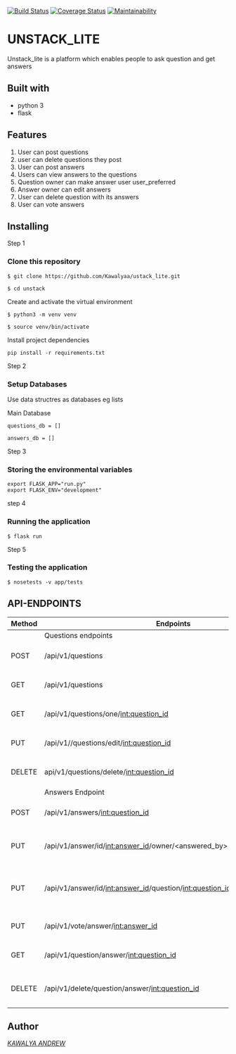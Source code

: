 [![Build Status](https://travis-ci.org/Kawalyaa/unstack.svg?branch=development_perfect)](https://travis-ci.org/Kawalyaa/unstack)  [![Coverage Status](https://coveralls.io/repos/github/Kawalyaa/unstack/badge.svg?branch=feature)](https://coveralls.io/github/Kawalyaa/unstack?branch=feature)  [![Maintainability](https://api.codeclimate.com/v1/badges/2bfcb5ec433449bbc047/maintainability)](https://codeclimate.com/github/Kawalyaa/unstack/maintainability)

# UNSTACK_LITE

Unstack_lite is a platform which enables people to ask question and get answers



## Built with

* python 3
* flask

## Features

  1. User can post questions
  1. user can delete questions they post
  1. User can post answers
  1. Users can view answers to the questions
  1. Question owner can make answer user user_preferred
  1. Answer owner can edit answers
  1. User can delete question with its answers
  1. User can vote answers

## Installing

Step 1

### Clone this repository

```
$ git clone https://github.com/Kawalyaa/ustack_lite.git

$ cd unstack

```

Create and activate the virtual environment

```
$ python3 -m venv venv

$ source venv/bin/activate

```

Install project dependencies

```
pip install -r requirements.txt

```

Step 2

### Setup Databases

Use data structres as databases eg lists

Main Database

```
questions_db = []

answers_db = []
```

Step 3

### Storing the environmental variables

```
export FLASK_APP="run.py"
export FLASK_ENV="development"
```

step 4

### Running the application

```
$ flask run
```

Step 5

### Testing the application

```
$ nosetests -v app/tests
```

## API-ENDPOINTS

 Method | Endpoints | Functionality
 ------ | --------- | -------------
 |      |         Questions endpoints       |
 POST | /api/v1/questions | A user can post question
 GET | /api/v1/questions | A user can view all the questions
 GET | /api/v1/questions/one/<int:question_id> | A user can view a single question
 PUT | /api/v1//questions/edit/<int:question_id> | A user can edit a question
 DELETE | api/v1/questions/delete/<int:question_id> | A user can delete a question
 |      |             Answers Endpoint                    |
 POST | /api/v1/answers/<int:question_id> | A user can post Answers
 PUT | /api/v1/answer/id/<int:answer_id>/owner/<answered_by> | A user can edit strictly the answer owner
 PUT | /api/v1/answer/id/<int:answer_id>/question/<int:question_id>/owner/<created_by> | A question owner can make answer user preffered
 PUT | /api/v1/vote/answer/<int:answer_id> | A user can vote for answer
 GET | /api/v1/question/answer/<int:question_id> | A user can get question with answer
 DELETE | /api/v1/delete/question/answer/<int:question_id> | A user can delete a question and its answer

## Author

*[KAWALYA ANDREW](https://github.com/Kawalyaa)*
